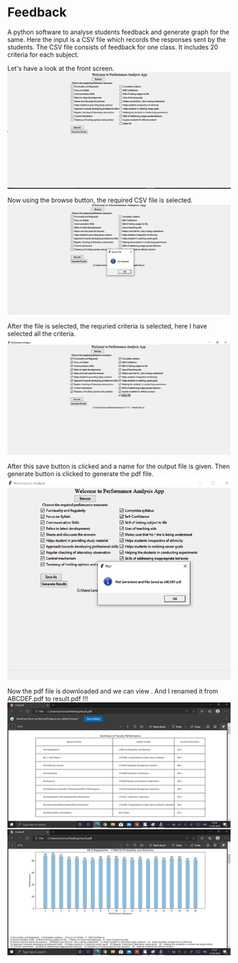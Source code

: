 # Feedback

A python software to analyse students feedback and generate graph for the same.
Here the input is a CSV file which records the responses sent by the students.
The CSV file consists of feedback for one class. It includes 20 criteria for each subject.

Let's have a look at the front screen.
![FrontScreen](https://github.com/Haririthanya/Feedback/blob/master/FrontScreen.png) 

Now using the browse button, the required CSV file is selected.
![Browse](https://github.com/Haririthanya/Feedback/blob/master/Browse.png) 

After the file is selected, the requried criteria is selected, here I have selected all the criteria.
![Criteria](https://github.com/Haririthanya/Feedback/blob/master/Criteria.png)

After this save button is clicked and a name for the output file is given. Then generate button is clicked to generate the pdf file.
![Generate](https://github.com/Haririthanya/Feedback/blob/master/Generate.png) 

Now the pdf file is downloaded and we can view . And I renamed it from ABCDEF.pdf to result.pdf !!!
![Result](https://github.com/Haririthanya/Feedback/blob/master/Result.png) 
![Result2](https://github.com/Haririthanya/Feedback/blob/master/Result2.png) 


